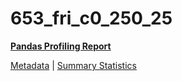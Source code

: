# 653_fri_c0_250_25

[**Pandas Profiling Report**](https://epistasislab.github.io/pmlb/profile/653_fri_c0_250_25.html)

[Metadata](metadata.yaml) | [Summary Statistics](summary_stats.tsv)

